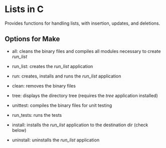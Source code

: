 # Lists in C

Provides functions for handling lists, with insertion, updates, and deletions.

## Options for Make

- all: cleans the binary files and compiles all modules necessary to create *run_list*

- run_list: creates the *run_list* application

- run: creates, installs and runs the *run_list* application

- clean: removes the binary files

- tree: displays the directory tree (requires the *tree* application installed)

- unittest: compiles the binary files for unit testing

- run_tests: runs the tests

- install: installs the *run_list* application to the destination dir (check below)

- uninstall: uninstalls the *run_list* application


